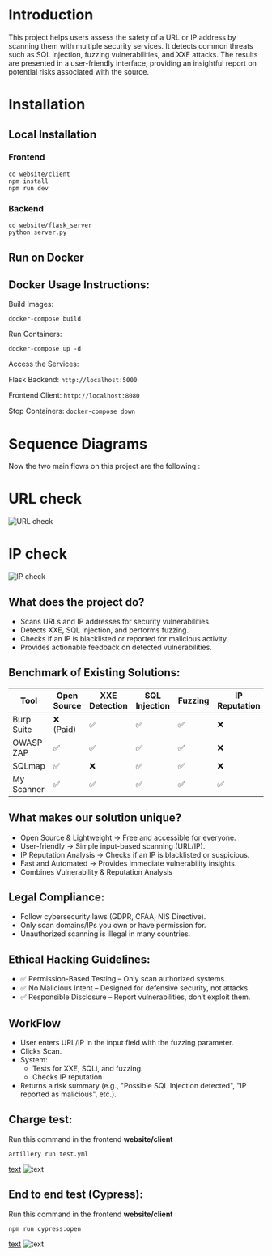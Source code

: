 # Introduction 
This project helps users assess the safety of a URL or IP address by scanning them with multiple security services. 
It detects common threats such as SQL injection, fuzzing vulnerabilities, and XXE attacks. The results are presented in a user-friendly interface, providing an insightful report on potential risks associated with the source.

# Installation

## Local Installation

### Frontend
```cd website/client```  
```npm install```  
```npm run dev```  

### Backend
```cd website/flask_server```  
```python server.py``` 

## Run on Docker

## Docker Usage Instructions:
Build Images:

```docker-compose build```  

Run Containers:

```docker-compose up -d```  

Access the Services:

Flask Backend: ```http://localhost:5000```

Frontend Client: ```http://localhost:8080```

Stop Containers: 
```docker-compose down```

# Sequence Diagrams 
Now the two main flows on this project are the following : 

# URL check
![URL check](https://github.com/JosephEboue/scanWebsite/blob/DevYH/sequenceDiagrams/Sequance%20diagram%201%20.drawio.png)


# IP check
![IP check](https://github.com/JosephEboue/scanWebsite/blob/DevYH/sequenceDiagrams/Sequance%20diagram%202.drawio.png)


## What does the project do?
- Scans URLs and IP addresses for security vulnerabilities.
- Detects XXE, SQL Injection, and performs fuzzing.
- Checks if an IP is blacklisted or reported for malicious activity.
- Provides actionable feedback on detected vulnerabilities.

## Benchmark of Existing Solutions:

| Tool         | Open Source   | XXE Detection | SQL Injection | Fuzzing | IP Reputation | Ease of Use |
|-------------|--------------|---------------|--------------|---------|--------------|------------|
| Burp Suite  | ❌ (Paid)     | ✅            | ✅           | ✅      | ❌           | Medium     |
| OWASP ZAP   | ✅            | ✅            | ✅           | ✅      | ❌           | Medium     |
| SQLmap      | ✅            | ❌            | ✅           | ✅      | ❌           | Hard       |
| My Scanner  | ✅            | ✅            | ✅           | ✅      | ✅           | Easy       |



## What makes our solution unique?
- Open Source & Lightweight → Free and accessible for everyone.
- User-friendly → Simple input-based scanning (URL/IP).
- IP Reputation Analysis → Checks if an IP is blacklisted or suspicious.
- Fast and Automated → Provides immediate vulnerability insights.
- Combines Vulnerability & Reputation Analysis


## Legal Compliance:
- Follow cybersecurity laws (GDPR, CFAA, NIS Directive).
- Only scan domains/IPs you own or have permission for.
- Unauthorized scanning is illegal in many countries.

## Ethical Hacking Guidelines:
- ✅ Permission-Based Testing – Only scan authorized systems.
- ✅ No Malicious Intent – Designed for defensive security, not attacks.
- ✅ Responsible Disclosure – Report vulnerabilities, don’t exploit them.


## WorkFlow
- User enters URL/IP in the input field with the fuzzing parameter.
- Clicks Scan.
- System:
    - Tests for XXE, SQLi, and fuzzing.
	- Checks IP reputation
- Returns a risk summary (e.g., "Possible SQL Injection detected", "IP reported as malicious", etc.).


## Charge test:

Run this command in the frontend **website/client**

```artillery run test.yml```

[text](sequenceDiagrams) ![text](<sequenceDiagrams/charge test.png>)


## End to end test (Cypress):

Run this command in the frontend **website/client**

```npm run cypress:open```

[text](sequenceDiagrams) ![text](<sequenceDiagrams/charge test.png>)